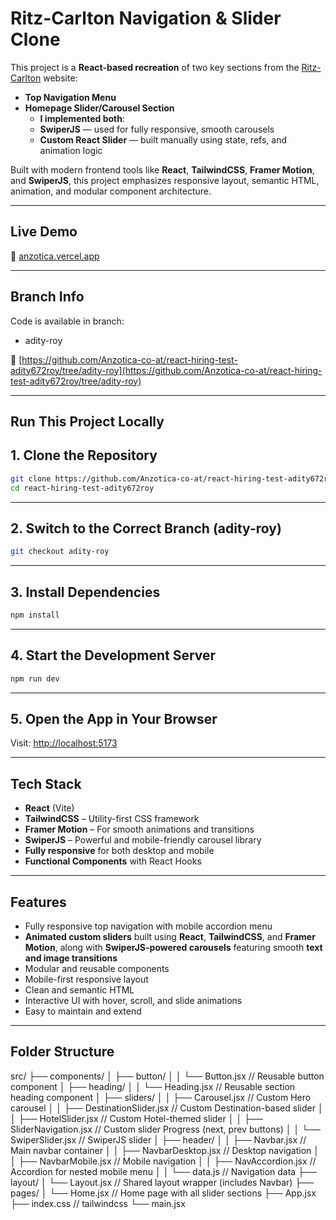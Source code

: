 # Ritz-Carlton Navigation & Slider Clone

This project is a **React-based recreation** of two key sections from the [Ritz-Carlton](https://www.ritzcarlton.com/) website:

- **Top Navigation Menu**
- **Homepage Slider/Carousel Section**
  - **I implemented both**:
  - **SwiperJS** — used for fully responsive, smooth carousels
  - **Custom React Slider** — built manually using state, refs, and animation logic

Built with modern frontend tools like **React**, **TailwindCSS**, **Framer Motion**, and **SwiperJS**, this project emphasizes responsive layout, semantic HTML, animation, and modular component architecture.

---

## Live Demo

🔗 [anzotica.vercel.app](anzotica.vercel.app)

---

## Branch Info

Code is available in branch:

- adity-roy

🔗 [https://github.com/Anzotica-co-at/react-hiring-test-adity672roy/tree/adity-roy](https://github.com/Anzotica-co-at/react-hiring-test-adity672roy/tree/adity-roy)

---

## Run This Project Locally

## 1. Clone the Repository

```bash
git clone https://github.com/Anzotica-co-at/react-hiring-test-adity672roy.git
cd react-hiring-test-adity672roy
```

---

## 2. Switch to the Correct Branch (adity-roy)

```bash
git checkout adity-roy
```

---

## 3. Install Dependencies

```bash
npm install
```

---

## 4. Start the Development Server

```bash
npm run dev
```

---

## 5. Open the App in Your Browser

Visit: [http://localhost:5173](http://localhost:5173)

---

## Tech Stack

- **React** (Vite)
- **TailwindCSS** – Utility-first CSS framework
- **Framer Motion** – For smooth animations and transitions
- **SwiperJS** – Powerful and mobile-friendly carousel library
- **Fully responsive** for both desktop and mobile
- **Functional Components** with React Hooks

---

## Features

- Fully responsive top navigation with mobile accordion menu
- **Animated custom sliders** built using **React**, **TailwindCSS**, and **Framer Motion**, along with **SwiperJS-powered carousels** featuring smooth **text and image transitions**
- Modular and reusable components
- Mobile-first responsive layout
- Clean and semantic HTML
- Interactive UI with hover, scroll, and slide animations
- Easy to maintain and extend

---

## Folder Structure

src/
├── components/
│   ├── button/
│   │   └── Button.jsx              // Reusable button component 
│   ├── heading/
│   │   └── Heading.jsx            // Reusable section heading component
│   ├── sliders/
│   │   ├── Carousel.jsx           // Custom Hero carousel
│   │   ├── DestinationSlider.jsx  // Custom Destination-based slider
│   │   ├── HotelSlider.jsx        // Custom Hotel-themed slider
│   │   ├── SliderNavigation.jsx   // Custom slider Progress (next, prev buttons)
│   │   └── SwiperSlider.jsx       // SwiperJS slider
│   ├── header/
│   │   ├── Navbar.jsx             // Main navbar container
│   │   ├── NavbarDesktop.jsx      // Desktop navigation
│   │   ├── NavbarMobile.jsx       // Mobile navigation
│   │   ├── NavAccordion.jsx       // Accordion for nested mobile menu
│   │   └── data.js                // Navigation data
├── layout/
│   └── Layout.jsx                 // Shared layout wrapper (includes Navbar)
├── pages/
│   └── Home.jsx                   // Home page with all slider sections
├── App.jsx
├── index.css                      // tailwindcss
└── main.jsx

